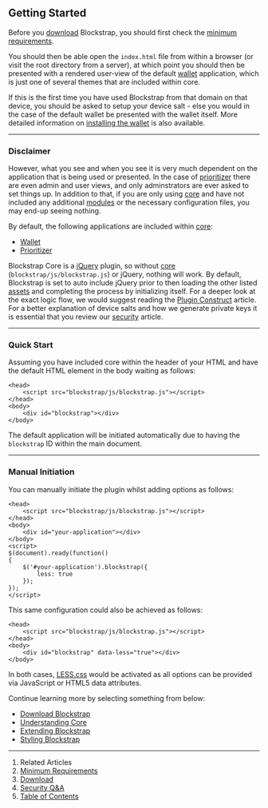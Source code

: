 ## Getting Started

Before you [download](download/) Blockstrap, you should first check the [minimum requirements](requirements/).

You should then be able open the `index.html` file from within a browser (or visit the root directory from a server), at which point you should then be presented with a rendered user-view of the default [wallet](../../applications/wallet/) application, which is just one of several themes that are included within core.

If this is the first time you have used Blockstrap from that domain on that device, you should be asked to setup your device salt - else you would in the case of the default wallet be presented with the wallet itself. More detailed information on [installing the wallet](../../applications/wallet/installation/) is also available.

--------------
### Disclaimer

However, what you see and when you see it is very much dependent on the application that is being used or presented. In the case of [prioritizer](../../applications/prioritizer/) there are even admin and user views, and only adminstrators are ever asked to set things up. In addition to that, if you are only using [core](../core/) and have not included any additional [modules](../modules/) or the necessary configuration files, you may end-up seeing nothing.

By default, the following applications are included within [core](../core/):

* [Wallet](../../applications/wallet/)
* [Prioritizer](../../applications/prioritizer/)

Blockstrap Core is a [jQuery](http://jquery.com) plugin, so without [core](../core/) (`blockstrap/js/blockstrap.js`) or jQuery, nothing will work. By default, Blockstrap is set to auto include jQuery prior to then loading the other listed [assets](../assets/) and completing the process by initializing itself. For a deeper look at the exact logic flow, we would suggest reading the [Plugin Construct](../core/construct/) article. For a better explanation of device salts and how we generate private keys it is essential that you review our [security](../../applications/wallet/security/) article.

---------------
### Quick Start

Assuming you have included core within the header of your HTML and have the default HTML element in the body waiting as follows:

<!--pre-html-->
```
<head>
    <script src="blockstrap/js/blockstrap.js"></script>
</head>
<body>
    <div id="blockstrap"></div>
</body>
```

The default application will be initiated automatically due to having the `blockstrap` ID within the main document.

---------------------
### Manual Initiation

You can manually initiate the plugin whilst adding options as follows:

<!--pre-html-->
```
<head>
    <script src="blockstrap/js/blockstrap.js"></script>
</head>
<body>
    <div id="your-application"></div>
</body>
<script>
$(document).ready(function()
{
    $('#your-application').blockstrap({
        less: true
    });
});
</script>
```

This same configuration could also be achieved as follows:

<!--pre-html-->
```
<head>
    <script src="blockstrap/js/blockstrap.js"></script>
</head>
<body>
    <div id="blockstrap" data-less="true"></div>
</body>
```

In both cases, [LESS.css](../assets/less/) would be activated as all options can be provided via JavaScript or HTML5 data attributes.

Continue learning more by selecting something from below:

* [Download Blockstrap](download/)
* [Understanding Core](../core/)
* [Extending Blockstrap](../extending/)
* [Styling Blockstrap](../styling/)

--------------------------------------------------------------------------------

1. Related Articles
2. [Minimum Requirements](requirements/)
3. [Download](download/)
4. [Security Q&A](security/)
5. [Table of Contents](../../)